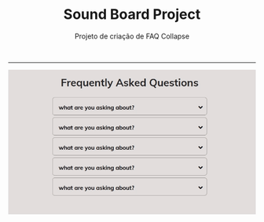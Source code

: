 <h1 align="center"> Sound Board Project </h1>

<p align="center"> Projeto de criação de FAQ Collapse</p>

</br> <hr>

<p align = "center"><img src= "./.github/FAQ_Collapse.gif"></p>
